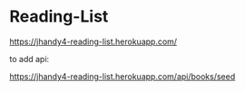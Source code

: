 # Reading-List

https://jhandy4-reading-list.herokuapp.com/

to add api:

https://jhandy4-reading-list.herokuapp.com/api/books/seed
